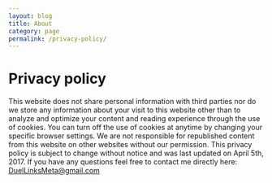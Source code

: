 ```yaml
---
layout: blog
title: About
category: page
permalink: /privacy-policy/
---
```

<div class="section text-white">
        <h1 class="marginBottom5px">Privacy policy</h1>
        <p>
                This website does not share personal information with third parties nor do we store any information about your visit to this website other than to analyze and optimize your content and reading experience through the use of cookies.
                You can turn off the use of cookies at anytime by changing your specific browser settings.
                We are not responsible for republished content from this website on other websites without our permission.
                This privacy policy is subject to change without notice and was last updated on April 5th, 2017. If you have any questions feel free to contact me directly here: <a href="mailto:&#068;&#117;&#101;&#108;&#076;&#105;&#110;&#107;&#115;&#077;&#101;&#116;&#097;&#064;&#103;&#109;&#097;&#105;&#108;&#046;&#099;&#111;&#109;">&#068;&#117;&#101;&#108;&#076;&#105;&#110;&#107;&#115;&#077;&#101;&#116;&#097;&#064;&#103;&#109;&#097;&#105;&#108;&#046;&#099;&#111;&#109;</a>
        </p>
</div>
